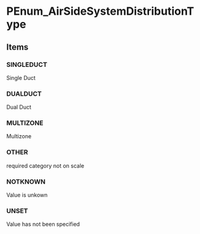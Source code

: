 # PEnum_AirSideSystemDistributionType


<!-- end of short definition -->
## Items

### SINGLEDUCT
Single Duct

### DUALDUCT
Dual Duct

### MULTIZONE
Multizone

### OTHER
required category not on scale

### NOTKNOWN
Value is unkown

### UNSET
Value has not been specified
